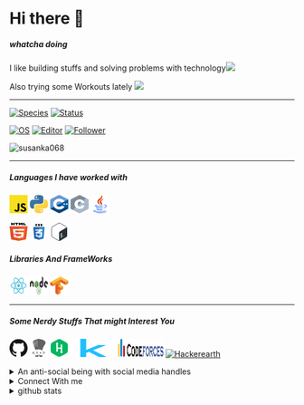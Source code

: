 # Hi there 👋

##### whatcha doing

I like building stuffs and solving problems with technology<img src="https://media.giphy.com/media/WUlplcMpOCEmTGBtBW/giphy.gif" width="32">

Also trying some Workouts lately <img src="https://media.giphy.com/media/h6xJ97emqQxqqHp6AN/giphy.gif" width="32">

---

[![Species](https://img.shields.io/badge/Species-Homo_sapiens-success?style=flat-square&logo=mailchimp&logoColor=white)](https://en.wikipedia.org/wiki/Homo_sapiens)
[![Status](https://img.shields.io/badge/Status-Stable-success?style=flat-square&logo=gravatar&logoColor=white)](https://en.wikipedia.org/wiki/Life)

[![OS](https://img.shields.io/badge/OS-Linux-informational?style=flat-square&logo=linux&logoColor=white)](https://en.wikipedia.org/wiki/Linux)
[![Editor](https://img.shields.io/badge/Editor-VSCode-blue?style=flat-square&logo=visual-studio-code&logoColor=white)](https://code.visualstudio.com/)
[![Follower](https://img.shields.io/github/followers/susanka068?label=Follow&style=social)](https://github.com/susanka068)

<p align="left"> <img src="https://komarev.com/ghpvc/?username=susanka068" alt="susanka068" /> </p>

---

##### Languages I have worked with

<a href="https://github.com/susanka068/diana_fashion_intelligent_system/search?l=javascript"><img alt="Javascript" title="JavaScript" height="32" width="32" src="https://raw.githubusercontent.com/susanka068/susanka068/master/assets/JavaScript_logo.svg"></a>
<a href="https://www.hackerrank.com/certificates/d968f3a7e960"><img alt="Python" title="Python" height="32" width="32" src="https://raw.githubusercontent.com/susanka068/susanka068/master/assets/Python-logo.svg"></a>
<a href="https://github.com/susanka068/competetive_programming-/search?l=c%2B%2B"><img alt="C++" title="C++" height="32" width="32" src="https://raw.githubusercontent.com/susanka068/susanka068/master/assets/C++_Logo.svg"></a>
<a href="https://www.instagram.com/drunk
_pheonix/"><img alt="C" title="C" height="32" width="32" src="https://raw.githubusercontent.com/susanka068/susanka068/master/assets/C.svg"></a>
<a href="https://www.hackerrank.com/certificates/002ea3676856"><img alt="java" title="java" height="32" width="32" src="https://raw.githubusercontent.com/susanka068/susanka068/master/assets/java.svg"></a>

<a href="https://github.com/susanka068/groundBlu/search?l=html"><img alt="html5" title="html" height="32" width="32" src="https://raw.githubusercontent.com/susanka068/susanka068/master/assets/html-5.svg"></a>
<a href="https://github.com/susanka068/groundBlu/search?l=css"><img alt="css3" title="css" height="32" width="32" src="https://raw.githubusercontent.com/susanka068/susanka068/master/assets/css3.svg"></a>
<a href="https://github.com/susanka068/Diana/search?l=shell"><img alt="Bash" title="Bash" height="32" width="32" src="https://raw.githubusercontent.com/susanka068/susanka068/master/assets/Bash_Logo.svg"></a>

##### Libraries And FrameWorks

<a href="https://github.com/susanka068/diana_fashion_intelligent_system"><img alt="React" title="React" height="32" width="32" src="https://raw.githubusercontent.com/susanka068/susanka068/master/assets/react.svg"></a>
<a href="https://www.instagram.com/drunk
_pheonix/"><img alt="NodeJs" title="NodeJs" height="32" width="32" src="https://raw.githubusercontent.com/susanka068/susanka068/master/assets/Node.js_logo.svg"></a>
<a href="https://github.com/susanka068/Diana/blob/master/Backend/train_mobilenet.py"><img alt="TensorFlow" title="Tensorflow" height="32" width="32" src="https://raw.githubusercontent.com/susanka068/susanka068/master/assets/Tensorflow_logo.svg"></a>

---

##### Some Nerdy Stuffs That might Interest You

<a href="https://github.com/susanka068"><img alt="GitHub" title="GitHub" height="32" width="32" src="https://raw.githubusercontent.com/susanka068/susanka068/master/assets/github.svg"></a>
<a href="https://www.codechef.com/users/bingobong"><img alt="Codechef" title="CodeChef" height="32" width="32" src="https://raw.githubusercontent.com/susanka068/susanka068/master/assets/codechef.svg"></a>
<a href="https://www.hackerrank.com/sathinandimajum1"><img alt="Hackerrank" title="Hackerrank" height="32" width="32" src="https://raw.githubusercontent.com/susanka068/susanka068/master/assets/HackerRank_logo.svg"></a>
<a href="https://www.kaggle.com/bingobong"><img alt="Kaggle" title="Kaggle" height="32" width="80" src="https://raw.githubusercontent.com/susanka068/susanka068/master/assets/kaggle-icon.svg"></a>
<a href="https://codeforces.com/profile/susanka"><img alt="Codeforces" title="CodeForces" height="32" width="80" src="https://raw.githubusercontent.com/susanka068/susanka068/master/assets/Codeforces_logo.svg"></a>
<a href="https://www.hackerearth.com/@susanka"><img alt="Hackerearth" title="Hackerearth" height="32" width="" src="https://static-fastly.hackerearth.com/static/hackerearth/images/badge/HE_badge_on_light.png"></a>


<details>
  <summary>An anti-social being with social media handles</summary> 
 <a href="https://www.instagram.com/drunk
_pheonix/"><img alt="InstaGram" title="InstaGram" height="32" width="32" src="https://raw.githubusercontent.com/susanka068/susanka068/master/assets/instagram-sketched.svg"></a>
<a href="https://www.facebook.com/susanka.majumder.758"><img alt="Facebook" title="Facebook" height="32" width="32" src="https://raw.githubusercontent.com/susanka068/susanka068/master/assets/facebook.svg"></a>
<a href="https://www.linkedin.com/in/susanka-majumder-45392115b/"><img alt="LinkedIn" title="LinkedIn" height="32" width="32" src="https://raw.githubusercontent.com/susanka068/susanka068/master/assets/linkedin.svg"></a>
<a href="https://www.facebook.com/susanka.majumder.758"><img alt="Twitter" title="Twitter" height="32" width="32" src="https://raw.githubusercontent.com/susanka068/susanka068/master/assets/twitter.svg"></a>
<a href="https://www.youtube.com/channel/UCfZE_3yxMTFbpl4IiA96O_Q"><img alt="Youtube" title="Youtube" height="32" width="32" src="https://raw.githubusercontent.com/susanka068/susanka068/master/assets/youtube.svg"></a>

</details>



<details>
  <summary>Connect With me</summary> 
 <a href="mailto:triinsiagle@gmail.com"><img alt="Gmail" title="Gmail" height="32" width="32" src="https://raw.githubusercontent.com/susanka068/susanka068/master/assets/gmail.svg"></a>
<a href="https://www.facebook.com/susanka.majumder.758"><img alt="Spotify" title="Spotify" height="32" width="32" src="https://raw.githubusercontent.com/susanka068/susanka068/master/assets/spotify.svg"></a>
</details>

<details>
  <summary>github stats</summary>
  
 <a href="https://www.facebook.com/susanka.majumder.758"><img alt="Stat Card" title="Stat Card" src="https://github-readme-stats.vercel.app/api?username=susanka068&count_private=true&show_icons=true&theme=chartreuse-dark"></a>
<a href="https://www.facebook.com/susanka.majumder.758"><img alt="Stat Card" title="Language Card" src="https://github-readme-stats.vercel.app/api/top-langs/?username=susanka068&layout=compact&theme=blue-green"></a>

</details>



<!--

[![susanka068's github stats](https://github-readme-stats.vercel.app/api?username=susanka068&count_private=true&show_icons=true&theme=chartreuse-dark)](https://github.com/susanka068/github-readme-stats)

[![Top Langs](https://github-readme-stats.vercel.app/api/top-langs/?username=susanka068&layout=compact&theme=blue-green)](https://github.com/anuraghazra/github-readme-stats)

-->

<!--
**susanka068/susanka068** is a ✨ _special_ ✨ repository because its `README.md` (this file) appears on your GitHub profile.

Here are some ideas to get you started:

- 🔭 I’m currently working on ...
- 🌱 I’m currently learning ...
- 👯 I’m looking to collaborate on ...
- 🤔 I’m looking for help with ...
- 💬 Ask me about ...
- 📫 How to reach me: ...
- 😄 Pronouns: ...
- ⚡ Fun fact: ...
-->
